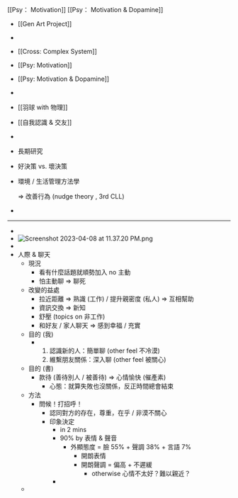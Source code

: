 
[[Psy： Motivation]]
[[Psy： Motivation & Dopamine]]

- [[Gen Art Project]]
-
- [[Cross: Complex System]]
- [[Psy: Motivation]]
- [[Psy: Motivation & Dopamine]]
-
- [[羽球 with 物理]]
- [[自我認識 & 交友]]
-
- 長期研究
- 好決策 vs. 壞決策
- 環境 / 生活管理方法學
  
  ⇒ 改善行為 (nudge theory , 3rd CLL)
-
- ---
-
- ![Screenshot 2023-04-08 at 11.37.20 PM.png](Screenshot_2023-04-08_at_11.37.20_PM_1680968263983_0.png)
-
- 人際 & 聊天
	- 現況
		- 看有什麼話題就順勢加入 no 主動
		- 怕主動聊 => 聊死
	- 改變的益處
		- 拉近距離 => 熟識 (工作) / 提升親密度 (私人) => 互相幫助
		- 資訊交換 => 新知
		- 舒壓 (topics on 非工作)
		- 和好友 / 家人聊天 => 感到幸福 / 充實
	- 目的 (我)
		- 1. 認識新的人：簡單聊 (other feel 不冷漠)
		  2. 維繫朋友關係：深入聊 (other feel 被關心)
	- 目的 (書)
		- 款待 (善待別人 / 被善待) => 心情愉快 (催產素)
			- 心態：就算失敗也沒關係，反正時間總會結束
	- 方法
		- 問候！打招呼！
			- 認同對方的存在，尊重，在乎 / 非漠不關心
			- 印象決定
				- in 2 mins
				- 90% by 表情 & 聲音
					- 外顯態度 = 臉 55% + 聲調 38% + 言語 7%
						- 開朗表情
						- 開朗聲調 = 偏高 + 不遲緩
							- otherwise 心情不太好？難以親近？
				-
	-